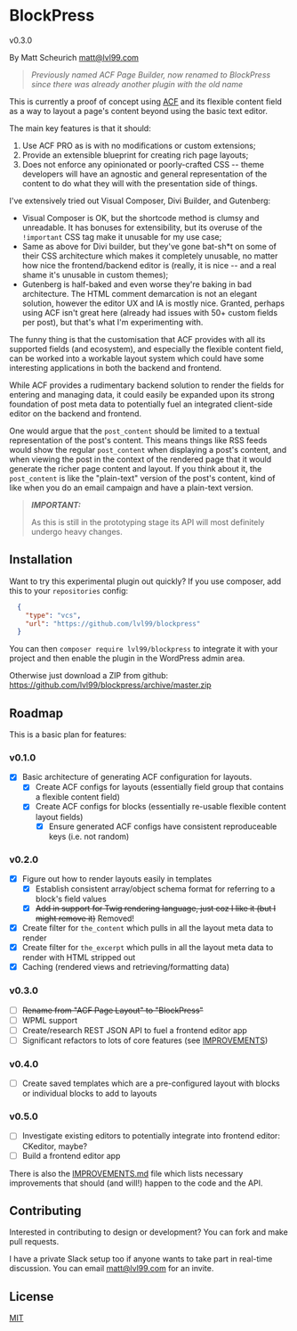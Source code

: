 # BlockPress

v0.3.0

By Matt Scheurich <matt@lvl99.com>

> *Previously named ACF Page Builder, now renamed to BlockPress since there was already another plugin with the old name*

This is currently a proof of concept using [ACF](http://www.advancedcustomfields.com) and its flexible content field
as a way to layout a page's content beyond using the basic text editor.

The main key features is that it should:
  1. Use ACF PRO as is with no modifications or custom extensions; 
  2. Provide an extensible blueprint for creating rich page layouts;
  3. Does not enforce any opinionated or poorly-crafted CSS -- theme developers will have an agnostic and general
     representation of the content to do what they will with the presentation side of things.

I've extensively tried out Visual Composer, Divi Builder, and Gutenberg:
  - Visual Composer is OK, but the shortcode method is clumsy and unreadable. It has bonuses for extensibility, but its
    overuse of the `!important` CSS tag make it unusable for my use case;
  - Same as above for Divi builder, but they've gone bat-sh*t on some of their CSS architecture which makes it
    completely unusable, no matter how nice the frontend/backend editor is (really, it is nice -- and a real shame it's
    unusable in custom themes);
  - Gutenberg is half-baked and even worse they're baking in bad architecture. The HTML comment demarcation is not an
    elegant solution, however the editor UX and IA is mostly nice. Granted, perhaps using ACF isn't great here (already
    had issues with 50+ custom fields per post), but that's what I'm experimenting with.

The funny thing is that the customisation that ACF provides with all its supported fields (and ecosystem), and
especially the flexible content field, can be worked into a workable layout system which could have some interesting
applications in both the backend and frontend.

While ACF provides a rudimentary backend solution to render the fields for entering and managing data, it could easily
be expanded upon its strong foundation of post meta data to potentially fuel an integrated client-side editor on the
backend and frontend.

One would argue that the `post_content` should be limited to a textual representation of the post's content. This means
things like RSS feeds would show the regular `post_content` when displaying a post's content, and when viewing the post
in the context of the rendered page that it would generate the richer page content and layout. If you think about it,
the `post_content` is like the "plain-text" version of the post's content, kind of like when you do an email campaign
and have a plain-text version.

> ***IMPORTANT:***
>
> As this is still in the prototyping stage its API will most definitely undergo heavy changes.


## Installation

Want to try this experimental plugin out quickly? If you use composer, add this to your `repositories` config:

```json
  {
    "type": "vcs",
    "url": "https://github.com/lvl99/blockpress"
  }
```

You can then `composer require lvl99/blockpress` to integrate it with your project and then enable the plugin
in the WordPress admin area.

Otherwise just download a ZIP from github: https://github.com/lvl99/blockpress/archive/master.zip


## Roadmap

This is a basic plan for features:

### v0.1.0
  - [x] Basic architecture of generating ACF configuration for layouts.
    - [x] Create ACF configs for layouts (essentially field group that contains a flexible content field)
    - [x] Create ACF configs for blocks (essentially re-usable flexible content layout fields)
      - [x] Ensure generated ACF configs have consistent reproduceable keys (i.e. not random)

### v0.2.0
  - [x] Figure out how to render layouts easily in templates 
    - [x] Establish consistent array/object schema format for referring to a block's field values
    - [x] ~~Add in support for Twig rendering language, just coz I like it (but I might remove it)~~ Removed!
  - [x] Create filter for `the_content` which pulls in all the layout meta data to render
  - [x] Create filter for `the_excerpt` which pulls in all the layout meta data to render with HTML stripped out
  - [x] Caching (rendered views and retrieving/formatting data)

### v0.3.0 
  - [ ] ~~Rename from "ACF Page Layout" to "BlockPress"~~
  - [ ] WPML support
  - [ ] Create/research REST JSON API to fuel a frontend editor app
  - [ ] Significant refactors to lots of core features (see [IMPROVEMENTS](IMPROVEMENTS.md))
  
### v0.4.0
  - [ ] Create saved templates which are a pre-configured layout with blocks or individual blocks to add to layouts

### v0.5.0
  - [ ] Investigate existing editors to potentially integrate into frontend editor: CKeditor, maybe?
  - [ ] Build a frontend editor app

There is also the [IMPROVEMENTS.md](IMPROVEMENTS.md) file which lists necessary improvements that should (and will!)
happen to the code and the API.


## Contributing

Interested in contributing to design or development? You can fork and make pull requests.

I have a private Slack setup too if anyone wants to take part in real-time discussion. You can email <matt@lvl99.com>
for an invite. 


## License

[MIT](LICENSE.md)
